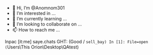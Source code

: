 - 👋 Hi, I’m @Anomnom301
- 👀 I’m interested in ...
- 🌱 I’m currently learning ...
- 💞️ I’m looking to collaborate on ...
- 📫 How to reach me ...

<!---
Anomnom301/Anomnom301 is a ✨ special ✨ repository because its `README.md` (this file) appears on your GitHub profile.
You can click the Preview link to take a look at your changes.
--->
Inpac [it:me] saye.chats 
  GHT: (Good / `sell_bay)
  In [1]: File=open (`Users\This Orion\Desktop\QAtest)
